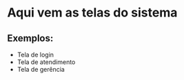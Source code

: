 # Aqui vem as telas do sistema
## Exemplos:
- Tela de login
- Tela de atendimento
- Tela de gerência